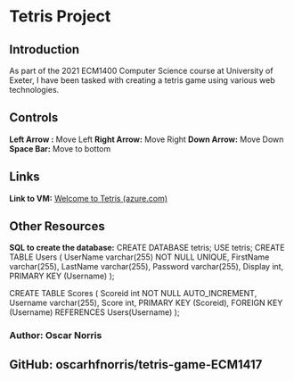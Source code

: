 # Tetris Project
## Introduction
As part of the 2021 ECM1400 Computer Science course at University of Exeter, I have been tasked with creating a tetris game using various web technologies.

## Controls
**Left Arrow :** Move Left
**Right Arrow:** Move Right
**Down Arrow:** Move Down
**Space Bar:** Move to bottom

## Links
**Link to VM:** [Welcome to Tetris (azure.com)](http://ml-lab-4d78f073-aa49-4f0e-bce2-31e5254052c7.ukwest.cloudapp.azure.com:65116/)

## Other Resources
**SQL to create the database:**
CREATE DATABASE tetris;
USE tetris;
CREATE TABLE Users (
 UserName varchar(255) NOT NULL UNIQUE,
 FirstName varchar(255),
 LastName varchar(255),
 Password varchar(255),
 Display int,
 PRIMARY KEY (Username)
);
  
CREATE TABLE Scores (
 Scoreid int NOT NULL AUTO_INCREMENT,
 Username varchar(255),
 Score int,
 PRIMARY KEY (Scoreid),
 FOREIGN KEY (Username) REFERENCES Users(Username)
);

### Author: Oscar Norris

## GitHub: oscarhfnorris/tetris-game-ECM1417
